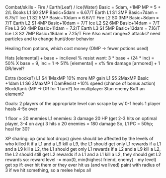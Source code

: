 Combat/skills - Fire / Earth(Leaf) / Ice(Water)
Basic = 5dam, +1MP
MP = 5 + 2/L
Books
L1 S0 2MP Basic+5dam = 6.67/T Earth
L1 S1 3MP Basic+7dam = 6.75/T Ice
L1 S2 5MP Basic+10dam = 6.67/T Fire
L2 S0 3MP Basic+8dam = 7/T Earth
L2 S1 4MP Basic+10dam = 7/T Ice
L2 S2 6MP Basic+14dam = 7/T Fire
L3 S0 4MP Basic+11dam = 7.2/T Earth
L3 S1 5MP Basic+13dam = 7.16/T Ice
L3 S2 7MP Basic+18dam = 7.25/T Fire
Also want range=2 attacks? need particles and to change hunt/door behavior

Healing from potions, which cost money (OMP -> fewer potions used)

Hats
[elemental] + base + inc/level % resist
  want: 3 * base + (24 * inc) = 50%
  X base = 9, inc = 1 => 51%
[elemental] + x% fire damage
[armored] + 1 DR/level?

Extra (books?)
L1 S4 1MaxMP 10% more MP gain
L1 S5 2MaxMP Basic +1dam
L1 S6 3MaxMP 1 DamResist
+10% speed (chance of bonus action)
Block/tank (MP -> DR for 1 turn?) for multiplayer
Stun enemy
Buff an element?


Goals:
  2 players of the appropriate level can scrape by w/ 0-1 heals
  1 player heals 4-5x over

1 floor = 20 enemies
L1 enemies:
  3 damage
  20 HP (get 2-3 hits on optimal player, 3-4 on avg)
3 hits x 20 enemies = 180 damage
  So, L1 PC = 50hp; heal for 30?


XP sharing:
  xp (and loot drops) given should be affected by the levels of who killed it
  if a L1 and a L9 kill a L9, the L1 should get only L1 rewards
  if a L1 and a L9 kill a L2, the L1 should get only L1 rewards
  if a L2 and a L9 kill a L2, the L2 should still get L2 rewards
  if a L1 and a L1 kill a L2, they should get L2 rewards
  so: reward level -= max(0, min(highest friend, enemy) - my level)
  get xp if:
    ever hit them or they ever hit us (and we lived)
      paint with radius of 3 if we hit something, so a melee helps all